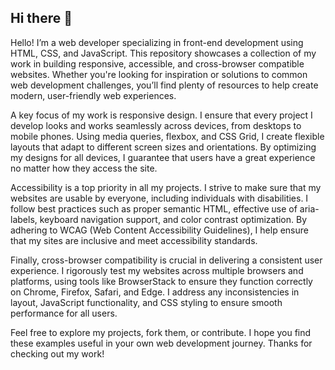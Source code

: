 ## Hi there 👋

Hello! I’m a web developer specializing in front-end development using HTML, CSS, and JavaScript. This repository showcases a collection of my work in building responsive, accessible, and cross-browser compatible websites. Whether you're looking for inspiration or solutions to common web development challenges, you’ll find plenty of resources to help create modern, user-friendly web experiences.

A key focus of my work is responsive design. I ensure that every project I develop looks and works seamlessly across devices, from desktops to mobile phones. Using media queries, flexbox, and CSS Grid, I create flexible layouts that adapt to different screen sizes and orientations. By optimizing my designs for all devices, I guarantee that users have a great experience no matter how they access the site.

Accessibility is a top priority in all my projects. I strive to make sure that my websites are usable by everyone, including individuals with disabilities. I follow best practices such as proper semantic HTML, effective use of aria-labels, keyboard navigation support, and color contrast optimization. By adhering to WCAG (Web Content Accessibility Guidelines), I help ensure that my sites are inclusive and meet accessibility standards.

Finally, cross-browser compatibility is crucial in delivering a consistent user experience. I rigorously test my websites across multiple browsers and platforms, using tools like BrowserStack to ensure they function correctly on Chrome, Firefox, Safari, and Edge. I address any inconsistencies in layout, JavaScript functionality, and CSS styling to ensure smooth performance for all users.

Feel free to explore my projects, fork them, or contribute. I hope you find these examples useful in your own web development journey. Thanks for checking out my work!
